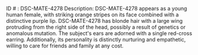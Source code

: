 ID # : DSC-MATE-4278
Description: DSC-MATE-4278 appears as a young human female, with striking orange stripes on its face combined with a distinctive purple lip. DSC-MATE-4278 has blonde hair with a large wing protruding from the right side of the head, possibly a result of genetics or anomalous mutation. The subject's ears are adorned with a single red-cross earring. Additionally, its personality is distinctly nurturing and empathetic, willing to care for friends and family at any cost.